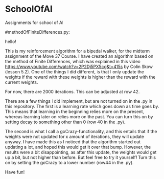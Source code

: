 # SchoolOfAI
Assignments for school of AI


#methodOfFiniteDifferences.py:

hello!

This is my reinforcement algorithm for a bipedal walker, for the midterm assignment of the Move 37 Course.
I have created an algorithm based on the method of Finite Differences, 
which was explained in this video https://www.youtube.com/watch?v=2P2Dj5PX5cg&t=415s by Colin Skow (lesson 5.2).
One of the things I did different, is that I only update the weights
if the reward with these weights is higher than the reward with the current weights.

For now, there are 2000 iterations. This can be adjusted at row 42.

There are a few things I did implement, but are not turned on in the .py in this repository.
The first is a learning rate which goes down as time goes by. This means that learning in the beginning relies more on the present,
whereas learning later on relies more on the past. You can turn this on by setting decay to something other than 0 (row 40 in the .py).

The second is what I call a goCrazy-functionality, 
and this entails that if the weights were not updated for x amount of iterations, they will update anyway. 
I have made this as I noticed that the algorithm started out updating a lot, and hoped this would get it over that bump. 
However, the results were a bit disappointing, as after this update, the weights would get up a bit, but not higher than before. 
But feel free to try it yourself! Turn this on by setting the goCrazy to a lower number (row44 in the .py).

Have fun!
